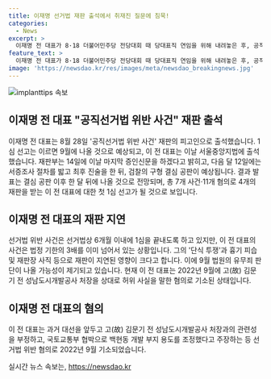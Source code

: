 ```yaml
---
title: 이재명 선거법 재판 출석에서 취재진 질문에 침묵!
categories:
  - News
excerpt: >
  이재명 전 대표가 8·18 더불어민주당 전당대회 때 당대표직 연임을 위해 내려놓은 후, 공직선거법 위반 사건으로 출석한 사실이 알려졌다. 이에 대한 1심 선고는 9월 예상되며, 이날 재판부는 다음 달 12일 기일에 최후 진술을 하고 결심 공판이 예상된다. 이에 이르면 9월 법원의 유무죄 판단이 나올 가능성이 제기되고, 이 전 대표에 대한 첫 1심 선고가 나올 수 있다. 일부 사건은 법정 기한을 이미 넘어섰으며, 재판이 지연된 영향으로 보인다. 2022년 9월 기소된 혐의 중에는 허위 사실 공표도 포함돼 있다.
feature_text: >
  이재명 전 대표가 8·18 더불어민주당 전당대회 때 당대표직 연임을 위해 내려놓은 후, 공직선거법 위반 사건으로 출석한 사실이 알려졌다. 이에 대한 1심 선고는 9월 예상되며, 이날 재판부는 다음 달 12일 기일에 최후 진술을 하고 결심 공판이 예상된다. 이에 이르면 9월 법원의 유무죄 판단이 나올 가능성이 제기되고, 이 전 대표에 대한 첫 1심 선고가 나올 수 있다. 일부 사건은 법정 기한을 이미 넘어섰으며, 재판이 지연된 영향으로 보인다. 2022년 9월 기소된 혐의 중에는 허위 사실 공표도 포함돼 있다.
image: 'https://newsdao.kr/res/images/meta/newsdao_breakingnews.jpg'
---
```


<p><img src="https://newsdao.kr/res/images/meta/newsdao_breakingnews.jpg" alt="implanttips 속보" /></p>

<h2 data-ke-size="size26">이재명 전 대표 "공직선거법 위반 사건" 재판 출석</h2>

<p data-ke-size="size16">이재명 전 대표는 8월 28일 '공직선거법 위반 사건' 재판의 피고인으로 출석했습니다. 1심 선고는 이르면 9월에 나올 것으로 예상되고, 이 전 대표는 이날 서울중앙지법에 출석했습니다. 재판부는 14일에 이날 마지막 증인신문을 하겠다고 밝히고, 다음 달 12일에는 서증조사 절차를 밟고 최후 진술을 한 뒤, 검찰의 구형 결심 공판이 예상됩니다. 결과 발표는 결심 공판 이후 한 달 뒤에 나올 것으로 전망되며, 총 7개 사건·11개 혐의로 4개의 재판을 받는 이 전 대표에 대한 첫 1심 선고가 될 것으로 보입니다.</p>

<h2 data-ke-size="size26">이재명 전 대표의 재판 지연</h2>

<p data-ke-size="size16">선거법 위반 사건은 선거법상 6개월 이내에 1심을 끝내도록 하고 있지만, 이 전 대표의 사건은 법정 기한의 3배를 이미 넘어서 있는 상황입니다. 그의 '단식 투쟁'과 흉기 피습 및 재판장 사직 등으로 재판이 지연된 영향이 크다고 합니다. 이에 9월 법원의 유무죄 판단이 나올 가능성이 제기되고 있습니다. 현재 이 전 대표는 2022년 9월에 고(故) 김문기 전 성남도시개발공사 처장을 상대로 허위 사실을 말한 혐의로 기소된 상태입니다.</p>

<h2 data-ke-size="size26">이재명 전 대표의 혐의</h2>

<p data-ke-size="size16">이 전 대표는 과거 대선을 앞두고 고(故) 김문기 전 성남도시개발공사 처장과의 관련성을 부정하고, 국토교통부 협박으로 백현동 개발 부지 용도를 조정했다고 주장하는 등 선거법 위반 혐의로 2022년 9월 기소되었습니다.</p>
실시간 뉴스 속보는, <a href="https://newsdao.kr" rel="dofollow">https://newsdao.kr</a>



